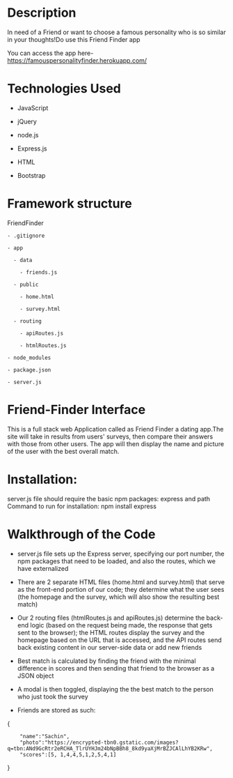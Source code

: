 # Description

In need of a Friend or want to choose a famous personality who is so similar in your thoughts!Do use this Friend Finder app

You can access the app here-https://famouspersonalityfinder.herokuapp.com/

# Technologies Used

- JavaScript

- jQuery

- node.js

- Express.js

- HTML

- Bootstrap


# Framework structure

FriendFinder

    - .gitignore
    
    - app
    
      - data
      
        - friends.js
        
      - public
      
        - home.html
        
        - survey.html
        
      - routing
      
        - apiRoutes.js
        
        - htmlRoutes.js
        
    - node_modules
    
    - package.json
    
    - server.js
    

# Friend-Finder Interface

This is a full stack web Application called as Friend Finder a dating app.The site will take in results from users' surveys, then compare their answers with those from other users. The app will then display the name and picture of the user with the best overall match.

# Installation:

server.js file should require the basic npm packages: express and path
Command to run for installation:
npm install express

# Walkthrough of the Code

* server.js file sets up the Express server, specifying our port number, the npm packages that need to be loaded, and also the routes, which we have externalized

* There are 2 separate HTML files (home.html and survey.html) that serve as the front-end portion of our code; they determine what the user sees (the homepage and the survey, which will also show the resulting best match)

* Our 2 routing files (htmlRoutes.js and apiRoutes.js) determine the back-end logic (based on the request being made, the response that gets sent to the browser); the HTML routes display the survey and the homepage based on the URL that is accessed, and the API routes send back existing content in our server-side data or add new friends

* Best match is calculated by finding the friend with the minimal difference in scores and then sending that friend to the browser as a JSON object

* A modal is then toggled, displaying the the best match to the person who just took the survey

* Friends are stored as such:

{
        
        "name":"Sachin",
        "photo":"https://encrypted-tbn0.gstatic.com/images?q=tbn:ANd9GcRtr2eRCHA_TlrUYHJm24bNpBBh8_8kd9yaXjMrBZJCAlLhYB2KRw",
        "scores":[5, 1,4,4,5,1,2,5,4,1]

}
